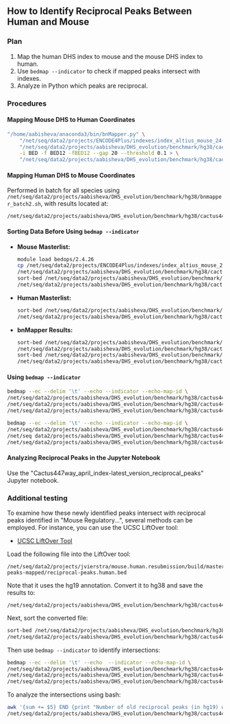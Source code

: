 ## How to Identify Reciprocal Peaks Between Human and Mouse

### Plan
1. Map the human DHS index to mouse and the mouse DHS index to human.
2. Use `bedmap --indicator` to check if mapped peaks intersect with indexes.
3. Analyze in Python which peaks are reciprocal.

### Procedures

#### Mapping Mouse DHS to Human Coordinates
```bash
"/home/aabisheva/anaconda3/bin/bnMapper.py" \
    "/net/seq/data2/projects/ENCODE4Plus/indexes/index_altius_mouse_24-04-17/output/masterlist.only_autosomes.filtered.bed" \
    "/net/seq/data2/projects/aabisheva/DHS_evolution/benchmark/hg38/cactus447way_chain/Homo_sapiens-to-Mus_musculus.chain2" \
    -i BED -f BED12 -fBED12 --gap 20 --threshold 0.1 > \
    "/net/seq/data2/projects/aabisheva/DHS_evolution/benchmark/hg38/cactus447way_reciprocal_mapping/human_to_mouse_nasi_index_april.txt"
```

#### Mapping Human DHS to Mouse Coordinates
Performed in batch for all species using `/net/seq/data2/projects/aabisheva/DHS_evolution/benchmark/hg38/bnmapper_batch2.sh`, with results located at:
```plaintext
/net/seq/data2/projects/aabisheva/DHS_evolution/benchmark/hg38/cactus447way_bnmapper_april_index
```

#### Sorting Data Before Using `bedmap --indicator`
- **Mouse Masterlist:**
    ```bash
    module load bedops/2.4.26
    cp /net/seq/data2/projects/ENCODE4Plus/indexes/index_altius_mouse_24-04-17/output/masterlist.only_autosomes.filtered.bed \
    /net/seq/data2/projects/aabisheva/DHS_evolution/benchmark/hg38/cactus447way_reciprocal_mapping/mouse.masterlist.only_autosomes.filtered.bed
    sort-bed /net/seq/data2/projects/aabisheva/DHS_evolution/benchmark/hg38/cactus447way_reciprocal_mapping/mouse.masterlist.only_autosomes.filtered.bed > \
    /net/seq/data2/projects/aabisheva/DHS_evolution/benchmark/hg38/cactus447way_reciprocal_mapping/mouse.masterlist.only_autosomes.filtered_sorted.bed
    ```

- **Human Masterlist:**
    ```bash
    sort-bed /net/seq/data2/projects/aabisheva/DHS_evolution/benchmark/hg38/masterlist_DHSs_Altius.filtered.04_25.bed > \
    /net/seq/data2/projects/aabisheva/DHS_evolution/benchmark/hg38/cactus447way_reciprocal_mapping/human_masterlist.only_autosomes.filtered.sorted.bed
    ```

- **bnMapper Results:**
    ```bash
    sort-bed /net/seq/data2/projects/aabisheva/DHS_evolution/benchmark/hg38/cactus447way_reciprocal_mapping/human_to_mouse_nasi_index_april.txt > \
    /net/seq/data2/projects/aabisheva/DHS_evolution/benchmark/hg38/cactus447way_reciprocal_mapping/human_to_mouse_nasi_index_april_sorted.txt
    sort-bed /net/seq/data2/projects/aabisheva/DHS_evolution/benchmark/hg38/cactus447way_bnmapper_april_index/Homo_sapiens-to-Mus_musculus_swapped_mapped.txt > \
    /net/seq/data2/projects/aabisheva/DHS_evolution/benchmark/hg38/cactus447way_reciprocal_mapping/Homo_sapiens-to-Mus_musculus_swapped_mapped_sorted.txt
    ```

#### Using `bedmap --indicator`
```bash
bedmap --ec --delim '\t' --echo --indicator --echo-map-id \
/net/seq/data2/projects/aabisheva/DHS_evolution/benchmark/hg38/cactus447way_reciprocal_mapping/human_to_mouse_nasi_index_april_sorted.txt \
/net/seq/data2/projects/aabisheva/DHS_evolution/benchmark/hg38/cactus447way_reciprocal_mapping/human_masterlist.only_autosomes.filtered.sorted.bed > \
/net/seq/data2/projects/aabisheva/DHS_evolution/benchmark/hg38/cactus447way_reciprocal_mapping/intersection.txt

bedmap --ec --delim '\t' --echo --indicator --echo-map-id \
/net/seq/data2/projects/aabisheva/DHS_evolution/benchmark/hg38/cactus447way_reciprocal_mapping/Homo_sapiens-to-Mus_musculus_swapped_mapped_sorted.txt \
/net/seq data2/projects/aabisheva/DHS_evolution/benchmark/hg38/cactus447way_reciprocal_mapping/mouse.masterlist.only_autosomes.filtered_sorted.bed > \
/net/seq/data2/projects/aabisheva/DHS_evolution/benchmark/hg38/cactus447way_reciprocal_mapping/intersection_2.txt
```
#### Analyzing Reciprocal Peaks in the Jupyter Notebook
Use the "Cactus447way_april_index-latest_version_reciprocal_peaks" Jupyter notebook.

### Additional testing

To examine how these newly identified peaks intersect with reciprocal peaks identified in "Mouse Regulatory...", several methods can be employed. For instance, you can use the UCSC LiftOver tool:

- [UCSC LiftOver Tool](https://genome.ucsc.edu/cgi-bin/hgLiftOver)

Load the following file into the LiftOver tool:
```plaintext
/net/seq/data2/projects/jvierstra/mouse.human.resubmission/build/master-peaks-mapped/reciprocal-peaks.human.bed
```
Note that it uses the hg19 annotation. Convert it to hg38 and save the results to:
```plaintext
/net/seq/data2/projects/aabisheva/DHS_evolution/benchmark/hg38/cactus447way_reciprocal_mapping/uscs_liftover_human_hg19_to_hg38.bed
```

Next, sort the converted file:
```bash
sort-bed /net/seq/data2/projects/aabisheva/DHS_evolution/benchmark/hg38/cactus447way_reciprocal_mapping/uscs_liftover_human_hg19_to_hg38.bed >\
/net/seq/data2/projects/aabisheva/DHS_evolution/benchmark/hg38/cactus447way_reciprocal_mapping/uscs_liftover_human_hg19_to_hg38_sorted.bed
```

Then use `bedmap --indicator` to identify intersections:
```bash
bedmap --ec --delim '\t' --echo  --indicator --echo-map-id \
/net/seq/data2/projects/aabisheva/DHS_evolution/benchmark/hg38/cactus447way_reciprocal_mapping/uscs_liftover_human_hg19_to_hg38_sorted.bed \
/net/seq/data2/projects/aabisheva/DHS_evolution/benchmark/hg38/cactus447way_reciprocal_mapping/new_approach_05_07/reciprocal-peaks.human.bed >\
/net/seq/data2/projects/aabisheva/DHS_evolution/benchmark/hg38/cactus447way_reciprocal_mapping/uscs_liftover_intersect.txt
```

To analyze the intersections using bash:
```bash
awk '{sum += $5} END {print "Number of old reciprocal peaks (in hg19) which have intersection with new reciprocal peaks (in hg38) - another algorithm:", sum}' \
/net/seq/data2/projects/aabisheva/DHS_evolution/benchmark/hg38/cactus447way_reciprocal_mapping/uscs_liftover_intersect.txt
```
